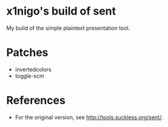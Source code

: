 # x1nigo's build of sent
My build of the simple plaintext presentation tool.

# Patches
- invertedcolors
- toggle-scm

# References
- For the original version, see http://tools.suckless.org/sent/.
